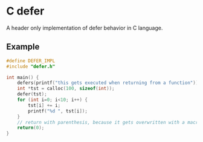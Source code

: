 # C defer
A header only implementation of defer behavior in C language.

## Example
```c
#define DEFER_IMPL
#include "defer.h"

int main() {
    defers(printf("this gets executed when returning from a function"));
    int *tst = calloc(100, sizeof(int));
    defer(tst);
    for (int i=0; i<10; i++) {
        tst[i] += i;
        printf("%d ", tst[i]);
    }
    // return with parenthesis, because it gets overwritten with a macro
    return(0);
}
```
